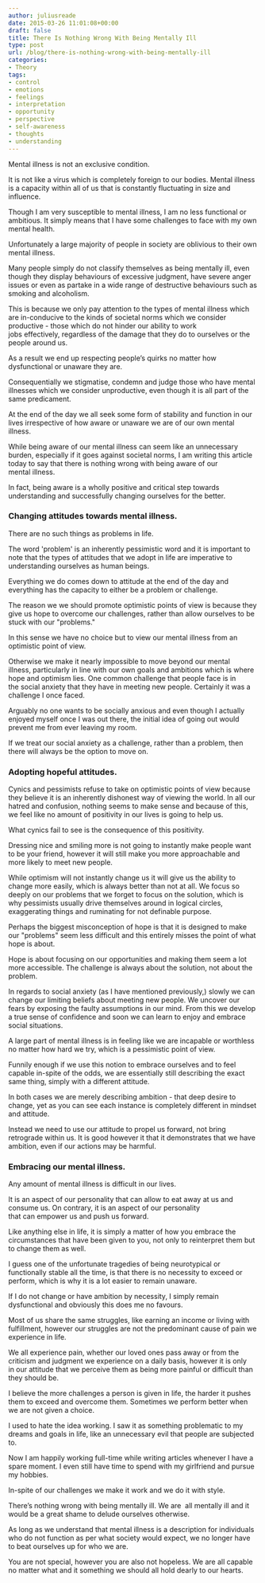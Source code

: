```yaml
---
author: juliusreade
date: 2015-03-26 11:01:08+00:00
draft: false
title: There Is Nothing Wrong With Being Mentally Ill
type: post
url: /blog/there-is-nothing-wrong-with-being-mentally-ill
categories:
- Theory
tags:
- control
- emotions
- feelings
- interpretation
- opportunity
- perspective
- self-awareness
- thoughts
- understanding
---
```


Mental illness is not an exclusive condition.

It is not like a virus which is completely foreign to our bodies. Mental illness is a capacity within all of us that is constantly fluctuating in size and influence.

Though I am very susceptible to mental illness, I am no less functional or ambitious. It simply means that I have some challenges to face with my own mental health.

<!-- more -->

Unfortunately a large majority of people in society are oblivious to their own mental illness.

Many people simply do not classify themselves as being mentally ill, even though they display behaviours of excessive judgment, have severe anger issues or even as partake in a wide range of destructive behaviours such as smoking and alcoholism.

This is because we only pay attention to the types of mental illness which are in-conducive to the kinds of societal norms which we consider productive - those which do not hinder our ability to work jobs effectively, regardless of the damage that they do to ourselves or the people around us.

As a result we end up respecting people’s quirks no matter how dysfunctional or unaware they are.

Consequentially we stigmatise, condemn and judge those who have mental illnesses which we consider unproductive, even though it is all part of the same predicament.

At the end of the day we all seek some form of stability and function in our lives irrespective of how aware or unaware we are of our own mental illness.

While being aware of our mental illness can seem like an unnecessary burden, especially if it goes against societal norms, I am writing this article today to say that there is nothing wrong with being aware of our mental illness.

In fact, being aware is a wholly positive and critical step towards understanding and successfully changing ourselves for the better.


### Changing attitudes towards mental illness.


There are no such things as problems in life.

The word 'problem' is an inherently pessimistic word and it is important to note that the types of attitudes that we adopt in life are imperative to understanding ourselves as human beings.

Everything we do comes down to attitude at the end of the day and everything has the capacity to either be a problem or challenge.

The reason we we should promote optimistic points of view is because they give us hope to overcome our challenges, rather than allow ourselves to be stuck with our "problems."

In this sense we have no choice but to view our mental illness from an optimistic point of view.

Otherwise we make it nearly impossible to move beyond our mental illness, particularly in line with our own goals and ambitions which is where hope and optimism lies. One common challenge that people face is in the social anxiety that they have in meeting new people. Certainly it was a challenge I once faced.

Arguably no one wants to be socially anxious and even though I actually enjoyed myself once I was out there, the initial idea of going out would prevent me from ever leaving my room.

If we treat our social anxiety as a challenge, rather than a problem, then there will always be the option to move on.


### Adopting hopeful attitudes.


Cynics and pessimists refuse to take on optimistic points of view because they believe it is an inherently dishonest way of viewing the world. In all our hatred and confusion, nothing seems to make sense and because of this, we feel like no amount of positivity in our lives is going to help us.

What cynics fail to see is the consequence of this positivity.

Dressing nice and smiling more is not going to instantly make people want to be your friend, however it will still make you more approachable and more likely to meet new people.

While optimism will not instantly change us it will give us the ability to change more easily, which is always better than not at all. We focus so deeply on our problems that we forget to focus on the solution, which is why pessimists usually drive themselves around in logical circles, exaggerating things and ruminating for not definable purpose.

Perhaps the biggest misconception of hope is that it is designed to make our "problems" seem less difficult and this entirely misses the point of what hope is about.

Hope is about focusing on our opportunities and making them seem a lot more accessible. The challenge is always about the solution, not about the problem.

In regards to social anxiety (as I have mentioned previously,) slowly we can change our limiting beliefs about meeting new people. We uncover our fears by exposing the faulty assumptions in our mind. From this we develop a true sense of confidence and soon we can learn to enjoy and embrace social situations.

A large part of mental illness is in feeling like we are incapable or worthless no matter how hard we try, which is a pessimistic point of view.

Funnily enough if we use this notion to embrace ourselves and to feel capable in-spite of the odds, we are essentially still describing the exact same thing, simply with a different attitude.

In both cases we are merely describing ambition - that deep desire to change, yet as you can see each instance is completely different in mindset and attitude.

Instead we need to use our attitude to propel us forward, not bring retrograde within us. It is good however it that it demonstrates that we have ambition, even if our actions may be harmful.


### Embracing our mental illness.


Any amount of mental illness is difficult in our lives.

It is an aspect of our personality that can allow to eat away at us and consume us. On contrary, it is an aspect of our personality that can empower us and push us forward.

Like anything else in life, it is simply a matter of how you embrace the circumstances that have been given to you, not only to reinterpret them but to change them as well.

I guess one of the unfortunate tragedies of being neurotypical or functionally stable all the time, is that there is no necessity to exceed or perform, which is why it is a lot easier to remain unaware.

If I do not change or have ambition by necessity, I simply remain dysfunctional and obviously this does me no favours.

Most of us share the same struggles, like earning an income or living with fulfillment, however our struggles are not the predominant cause of pain we experience in life.

We all experience pain, whether our loved ones pass away or from the criticism and judgment we experience on a daily basis, however it is only in our attitude that we perceive them as being more painful or difficult than they should be.

I believe the more challenges a person is given in life, the harder it pushes them to exceed and overcome them. Sometimes we perform better when we are not given a choice.

I used to hate the idea working. I saw it as something problematic to my dreams and goals in life, like an unnecessary evil that people are subjected to.

Now I am happily working full-time while writing articles whenever I have a spare moment. I even still have time to spend with my girlfriend and pursue my hobbies.

In-spite of our challenges we make it work and we do it with style.

There’s nothing wrong with being mentally ill. We are  all mentally ill and it would be a great shame to delude ourselves otherwise.

As long as we understand that mental illness is a description for individuals who do not function as per what society would expect, we no longer have to beat ourselves up for who we are.

You are not special, however you are also not hopeless. We are all capable no matter what and it something we should all hold dearly to our hearts.
